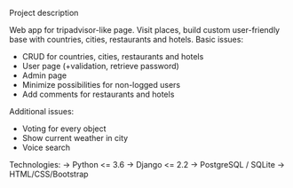 Project description

Web app for tripadvisor-like page. Visit places, build custom user-friendly base with countries, cities, restaurants and hotels.
Basic issues:
- CRUD for countries, cities, restaurants and hotels
- User page (+validation, retrieve password)
- Admin page
- Minimize possibilities for non-logged users
- Add comments for restaurants and hotels

Additional issues:
- Voting for every object
- Show current weather in city
- Voice search 


Technologies:
-> Python <= 3.6
-> Django <= 2.2
-> PostgreSQL / SQLite
-> HTML/CSS/Bootstrap
